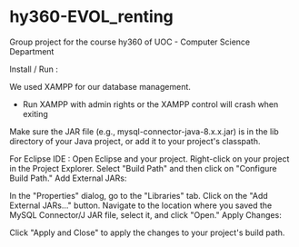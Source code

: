 # hy360-EVOL_renting
Group project for the course hy360 of UOC - Computer Science Department

Install / Run :

We used XAMPP for our database management.
- Run XAMPP with admin rights or the XAMPP control will crash when exiting

Make sure the JAR file (e.g., mysql-connector-java-8.x.x.jar) is in the lib directory of your Java project, or add it to your project's classpath.

For Eclipse IDE :
  Open Eclipse and your project.
  Right-click on your project in the Project Explorer.
  Select "Build Path" and then click on "Configure Build Path."
  Add External JARs:
  
  In the "Properties" dialog, go to the "Libraries" tab.
  Click on the "Add External JARs..." button.
  Navigate to the location where you saved the MySQL Connector/J JAR file, select it, and click "Open."
  Apply Changes:
  
  Click "Apply and Close" to apply the changes to your project's build path.
